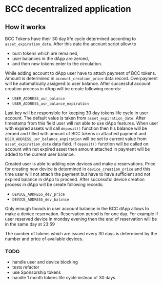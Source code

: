 # BCC decentralized application
## How it works

BCC Tokens have their 30 day life cycle determined according to `asset_expiration_date`. After this date the account script allow to
- burn tokens which are remained,
- user balances in the dApp are zeroed, 
- and then new tokens enter to the circulation. 

While adding account to dApp user have to attach payment of BCC tokens. Amount is determined in `account_creation_price`  data record. Overpayment will be automatically assigned to user balance.
After successful account creation process in dApp will be create following records:

- `USER_ADDRESS_usr_balance`
- `USER_ADDRESS_usr_balance_expiration`

Last key will be responsible for keeping 30 day tokens life cycle in user account. The default value is taken from `asset_expiration_date`. After timestamp from this field user will not able to use dApp features.
When user with expired assets will call `deposit()` function then his balance will be zeroed and filled with amount of BCC tokens in attached payment and `USER_ADDRESS_usr_balance_expiration` will be set to current value from `asset_expiration_date` data field.
If `deposit()` function will be called on account with not expired asset then amount attached in payment will be added to the current user balance.

Created user is able to adding new devices and make a reservations.
Price for creating new device is determined in `device_creation_price` and this time user will not attach the payment but have to have sufficient and not expired balance in dApp to proceed.
After successful device creation process in dApp will be create following records:

- `DEVICE_ADDRESS_dev_price`
- `DEVICE_ADDRESS_dev_balance`

Only enough founds in user account balance in the BCC dApp allows to make a device reservation. 
Reservation period is for one day. For example if user reserved device in monday evening then the end of reservation will be in the same day at 23:59

The number of tokens which are issued every 30 days is determined by the number and price of available devices. 


### TODO
- handle user and device blocking
- tests refactor
- use Sponsorship tokens
- handle 1 month tokens life cycle instead of 30 days.
